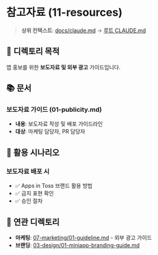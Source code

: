 # 참고자료 (11-resources)

> **상위 컨텍스트**: [docs/claude.md](../claude.md) → [루트 CLAUDE.md](../../CLAUDE.md)

## 📌 디렉토리 목적

앱 홍보를 위한 **보도자료 및 외부 광고** 가이드입니다.

## 📚 문서

### 보도자료 가이드 (01-publicity.md)
- **내용**: 보도자료 작성 및 배포 가이드라인
- **대상**: 마케팅 담당자, PR 담당자

## 🎯 활용 시나리오

### 보도자료 배포 시
- ✅ Apps in Toss 브랜드 활용 방법
- ✅ 금지 표현 확인
- ✅ 승인 절차

## 🔗 연관 디렉토리

- **마케팅**: [07-marketing/01-guideline.md](../07-marketing/01-guideline.md) - 외부 광고 가이드
- **브랜딩**: [03-design/01-miniapp-branding-guide.md](../03-design/01-miniapp-branding-guide.md)
